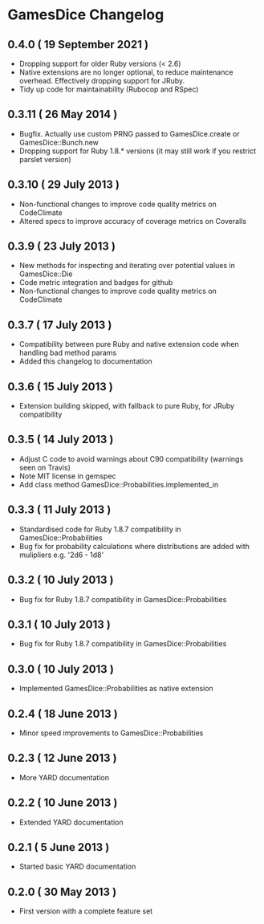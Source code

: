 # GamesDice Changelog

## 0.4.0 ( 19 September 2021 )

 * Dropping support for older Ruby versions (< 2.6)
 * Native extensions are no longer optional, to reduce maintenance overhead. Effectively dropping support for JRuby.
 * Tidy up code for maintainability (Rubocop and RSpec)

## 0.3.11 ( 26 May 2014 )

 * Bugfix. Actually use custom PRNG passed to GamesDice.create or GamesDice::Bunch.new
 * Dropping support for Ruby 1.8.* versions (it may still work if you restrict parslet version)

## 0.3.10 ( 29 July 2013 )

 * Non-functional changes to improve code quality metrics on CodeClimate
 * Altered specs to improve accuracy of coverage metrics on Coveralls

## 0.3.9  ( 23 July 2013 )

 * New methods for inspecting and iterating over potential values in GamesDice::Die
 * Code metric integration and badges for github
 * Non-functional changes to improve code quality metrics on CodeClimate

## 0.3.7  ( 17 July 2013 )

 * Compatibility between pure Ruby and native extension code when handling bad method params
 * Added this changelog to documentation

## 0.3.6  ( 15 July 2013 )

 * Extension building skipped, with fallback to pure Ruby, for JRuby compatibility

## 0.3.5  ( 14 July 2013 )

 * Adjust C code to avoid warnings about C90 compatibility (warnings seen on Travis)
 * Note MIT license in gemspec
 * Add class method GamesDice::Probabilities.implemented_in

## 0.3.3  ( 11 July 2013 )

 * Standardised code for Ruby 1.8.7 compatibility in GamesDice::Probabilities
 * Bug fix for probability calculations where distributions are added with mulipliers e.g. '2d6 - 1d8'

## 0.3.2  ( 10 July 2013 )

 * Bug fix for Ruby 1.8.7 compatibility in GamesDice::Probabilities

## 0.3.1  ( 10 July 2013 )

 * Bug fix for Ruby 1.8.7 compatibility in GamesDice::Probabilities

## 0.3.0  ( 10 July 2013 )

 * Implemented GamesDice::Probabilities as native extension

## 0.2.4  ( 18 June 2013 )

 * Minor speed improvements to GamesDice::Probabilities

## 0.2.3  ( 12 June 2013 )

 * More YARD documentation

## 0.2.2  ( 10 June 2013 )

 * Extended YARD documentation

## 0.2.1  ( 5 June 2013 )

 * Started basic YARD documentation

## 0.2.0  ( 30 May 2013 )

 * First version with a complete feature set
